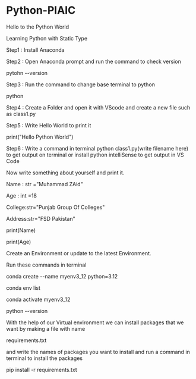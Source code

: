 # Python-PIAIC
Hello to the Python World

Learning Python with Static Type


 Step1 : Install Anaconda 
 
 Step2 : Open Anaconda prompt and run the command to check version
 
 pytohn --version
 
 Step3 : Run the command to change base terminal to python
 
 python
 
 Step4 : Create a Folder and open it with VScode and create a new file such as class1.py
 
 Step5 : Write Hello World to print it 

 print("Hello Python World")
 
 Step6 : Write a command in terminal python class1.py(write filename here) to get output on terminal or install python intelliSense to get output in VS Code
 
 Now write something about yourself and print it.
 
 Name : str ="Muhammad ZAid"
 
 Age : int =18
 
 College:str="Punjab Group Of Colleges"

 Address:str="FSD Pakistan"

 print(Name)
 
 print(Age)

 Create an Environment or update to the latest Environment.
 
 Run these commands in terminal 
 
 conda create --name myenv3_12 python=3.12
 
 conda env list
 
 conda activate myenv3_12
 
 python --version

 With the help of our Virtual environment we can install packages that we want by making a file with name
 
 requirements.txt

 and write the names of packages you want to install and run a command in terminal to install the packages
 
 pip install -r requirements.txt

 
